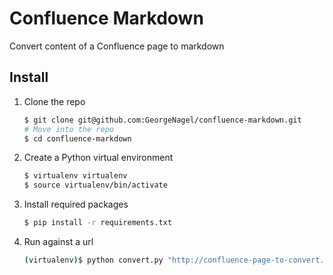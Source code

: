 # Confluence Markdown

Convert content of a Confluence page to markdown

## Install

1. Clone the repo

	```bash
	$ git clone git@github.com:GeorgeNagel/confluence-markdown.git
	# Move into the repo
	$ cd confluence-markdown

2. Create a Python virtual environment

	```bash
	$ virtualenv virtualenv
	$ source virtualenv/bin/activate
	```

3. Install required packages

	```bash
	$ pip install -r requirements.txt
	```

4. Run against a url

	```bash
	(virtualenv)$ python convert.py "http://confluence-page-to-convert.com" username password outfilename.md
	```
